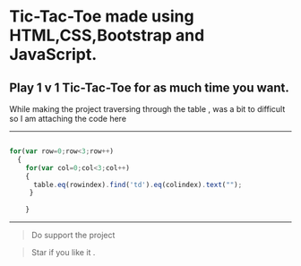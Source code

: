 # Tic-Tac-Toe made using HTML,CSS,Bootstrap and JavaScript.

## Play 1 v 1 Tic-Tac-Toe for as much time you want.

While making the project traversing through the table , was a bit to difficult so I am attaching the code here 

***
```javascript

for(var row=0;row<3;row++)
  {
    for(var col=0;col<3;col++)
    {
      table.eq(rowindex).find('td').eq(colindex).text("");
     }
      
    }

```
***

>Do support the project

>Star if you like it .

